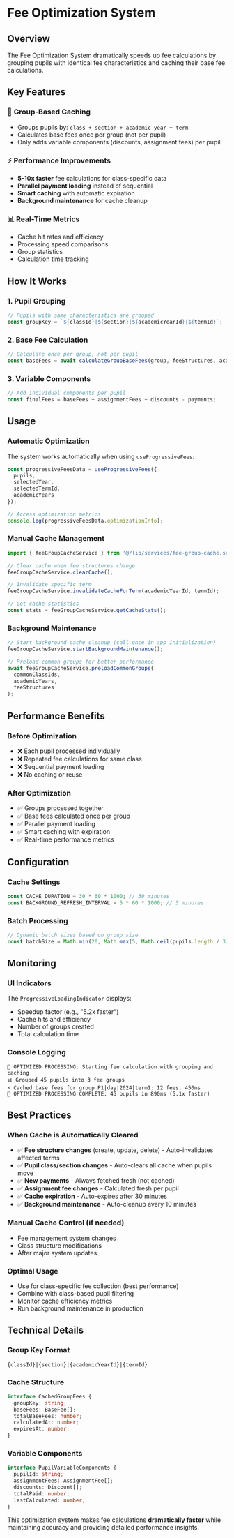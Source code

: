# Fee Optimization System

## Overview
The Fee Optimization System dramatically speeds up fee calculations by grouping pupils with identical fee characteristics and caching their base fee calculations.

## Key Features

### 🚀 **Group-Based Caching**
- Groups pupils by: `class + section + academic year + term`
- Calculates base fees once per group (not per pupil)
- Only adds variable components (discounts, assignment fees) per pupil

### ⚡ **Performance Improvements**
- **5-10x faster** fee calculations for class-specific data
- **Parallel payment loading** instead of sequential
- **Smart caching** with automatic expiration
- **Background maintenance** for cache cleanup

### 📊 **Real-Time Metrics**
- Cache hit rates and efficiency
- Processing speed comparisons
- Group statistics
- Calculation time tracking

## How It Works

### 1. **Pupil Grouping**
```typescript
// Pupils with same characteristics are grouped
const groupKey = `${classId}|${section}|${academicYearId}|${termId}`;
```

### 2. **Base Fee Calculation**
```typescript
// Calculate once per group, not per pupil
const baseFees = await calculateGroupBaseFees(group, feeStructures, academicYears);
```

### 3. **Variable Components**
```typescript
// Add individual components per pupil
const finalFees = baseFees + assignmentFees + discounts - payments;
```

## Usage

### **Automatic Optimization**
The system works automatically when using `useProgressiveFees`:

```typescript
const progressiveFeesData = useProgressiveFees({
  pupils,
  selectedYear,
  selectedTermId,
  academicYears
});

// Access optimization metrics
console.log(progressiveFeesData.optimizationInfo);
```

### **Manual Cache Management**
```typescript
import { feeGroupCacheService } from '@/lib/services/fee-group-cache.service';

// Clear cache when fee structures change
feeGroupCacheService.clearCache();

// Invalidate specific term
feeGroupCacheService.invalidateCacheForTerm(academicYearId, termId);

// Get cache statistics
const stats = feeGroupCacheService.getCacheStats();
```

### **Background Maintenance**
```typescript
// Start background cache cleanup (call once in app initialization)
feeGroupCacheService.startBackgroundMaintenance();

// Preload common groups for better performance
await feeGroupCacheService.preloadCommonGroups(
  commonClassIds,
  academicYears,
  feeStructures
);
```

## Performance Benefits

### **Before Optimization**
- ❌ Each pupil processed individually
- ❌ Repeated fee calculations for same class
- ❌ Sequential payment loading
- ❌ No caching or reuse

### **After Optimization**
- ✅ Groups processed together
- ✅ Base fees calculated once per group
- ✅ Parallel payment loading
- ✅ Smart caching with expiration
- ✅ Real-time performance metrics

## Configuration

### **Cache Settings**
```typescript
const CACHE_DURATION = 30 * 60 * 1000; // 30 minutes
const BACKGROUND_REFRESH_INTERVAL = 5 * 60 * 1000; // 5 minutes
```

### **Batch Processing**
```typescript
// Dynamic batch sizes based on group size
const batchSize = Math.min(20, Math.max(5, Math.ceil(pupils.length / 3)));
```

## Monitoring

### **UI Indicators**
The `ProgressiveLoadingIndicator` displays:
- Speedup factor (e.g., "5.2x faster")
- Cache hits and efficiency
- Number of groups created
- Total calculation time

### **Console Logging**
```
🚀 OPTIMIZED PROCESSING: Starting fee calculation with grouping and caching
📊 Grouped 45 pupils into 3 fee groups
⚡ Cached base fees for group P1|day|2024|term1: 12 fees, 450ms
🎉 OPTIMIZED PROCESSING COMPLETE: 45 pupils in 890ms (5.1x faster)
```

## Best Practices

### **When Cache is Automatically Cleared**
- ✅ **Fee structure changes** (create, update, delete) - Auto-invalidates affected terms
- ✅ **Pupil class/section changes** - Auto-clears all cache when pupils move
- ✅ **New payments** - Always fetched fresh (not cached)
- ✅ **Assignment fee changes** - Calculated fresh per pupil
- ✅ **Cache expiration** - Auto-expires after 30 minutes
- ✅ **Background maintenance** - Auto-cleanup every 10 minutes

### **Manual Cache Control (if needed)**
- Fee management system changes
- Class structure modifications  
- After major system updates

### **Optimal Usage**
- Use for class-specific fee collection (best performance)
- Combine with class-based pupil filtering
- Monitor cache efficiency metrics
- Run background maintenance in production

## Technical Details

### **Group Key Format**
`{classId}|{section}|{academicYearId}|{termId}`

### **Cache Structure**
```typescript
interface CachedGroupFees {
  groupKey: string;
  baseFees: BaseFee[];
  totalBaseFees: number;
  calculatedAt: number;
  expiresAt: number;
}
```

### **Variable Components**
```typescript
interface PupilVariableComponents {
  pupilId: string;
  assignmentFees: AssignmentFee[];
  discounts: Discount[];
  totalPaid: number;
  lastCalculated: number;
}
```

This optimization system makes fee calculations **dramatically faster** while maintaining accuracy and providing detailed performance insights.
